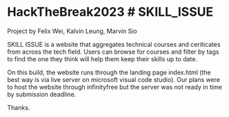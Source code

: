 # HackTheBreak2023 # SKILL_ISSUE
Project by Felix Wei, Kalvin Leung, Marvin Sio

SKILL ISSUE is a website that aggregates technical courses and ceriticates from across the tech field.
Users can browse for courses and filter by tags to find the one they think will help them keep their skills up to date.

On this build, the website runs through the landing page index.html (the best way is via live server on microsoft visual code studio).
Our plans were to host the website through infinityfree but the server was not ready in time by submission deadline. 

Thanks.
